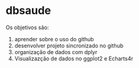 
# dbsaude

<!-- badges: start -->
<!-- badges: end -->

Os objetivos são:

1. aprender sobre o uso do github
2. desenvolver projeto sincronizado no github
3. organização de dados com dplyr
4. Visualizazção de dados no ggplot2 e Echarts4r

